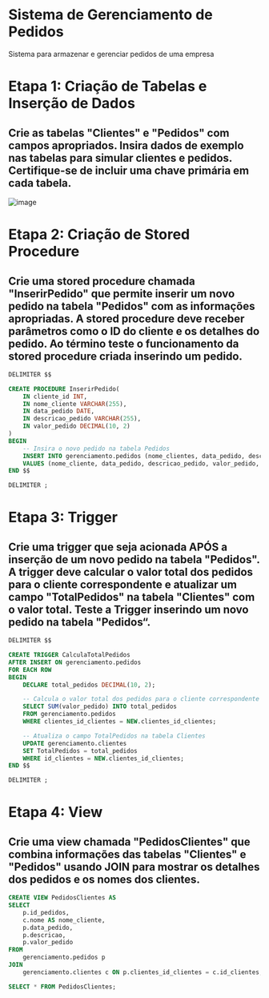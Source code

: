 # Sistema de Gerenciamento de Pedidos
Sistema para armazenar e gerenciar pedidos de uma empresa
# Etapa 1: Criação de Tabelas e Inserção de Dados
## Crie as tabelas "Clientes" e "Pedidos" com campos apropriados. Insira dados de exemplo nas tabelas para simular clientes e pedidos. Certifique-se de incluir uma chave primária em cada tabela.
![image](https://github.com/GabrielChagasAlves/Sistema-de-Gerenciamento-de-Pedidos/assets/125607847/f2264930-08b1-4138-bdb5-d1e1d55c5989)

# Etapa 2: Criação de Stored Procedure
## Crie uma stored procedure chamada "InserirPedido" que permite inserir um novo pedido na tabela "Pedidos" com as informações apropriadas. A stored procedure deve receber parâmetros como o ID do cliente e os detalhes do pedido. Ao término teste o funcionamento da stored procedure criada inserindo um pedido.

```SQL
DELIMITER $$

CREATE PROCEDURE InserirPedido(
    IN cliente_id INT,
    IN nome_cliente VARCHAR(255),
    IN data_pedido DATE,
    IN descricao_pedido VARCHAR(255),
    IN valor_pedido DECIMAL(10, 2)
)
BEGIN
    -- Insira o novo pedido na tabela Pedidos
    INSERT INTO gerenciamento.pedidos (nome_clientes, data_pedido, descricao, valor_pedido, clientes_id_clientes)
    VALUES (nome_cliente, data_pedido, descricao_pedido, valor_pedido, cliente_id);
END $$

DELIMITER ;
```

# Etapa 3: Trigger
## Crie uma trigger que seja acionada APÓS a inserção de um novo pedido na tabela "Pedidos". A trigger deve calcular o valor total dos pedidos para o cliente correspondente e atualizar um campo "TotalPedidos" na tabela "Clientes" com o valor total. Teste a Trigger inserindo um novo pedido na tabela "Pedidos“.

```SQL
DELIMITER $$

CREATE TRIGGER CalculaTotalPedidos
AFTER INSERT ON gerenciamento.pedidos
FOR EACH ROW
BEGIN
    DECLARE total_pedidos DECIMAL(10, 2);

    -- Calcula o valor total dos pedidos para o cliente correspondente
    SELECT SUM(valor_pedido) INTO total_pedidos
    FROM gerenciamento.pedidos
    WHERE clientes_id_clientes = NEW.clientes_id_clientes;

    -- Atualiza o campo TotalPedidos na tabela Clientes
    UPDATE gerenciamento.clientes
    SET TotalPedidos = total_pedidos
    WHERE id_clientes = NEW.clientes_id_clientes;
END $$

DELIMITER ;
```

# Etapa 4: View
## Crie uma view chamada "PedidosClientes" que combina informações das tabelas "Clientes" e "Pedidos" usando JOIN para mostrar os detalhes dos pedidos e os nomes dos clientes.

```SQL
CREATE VIEW PedidosClientes AS
SELECT
    p.id_pedidos,
    c.nome AS nome_cliente,
    p.data_pedido,
    p.descricao,
    p.valor_pedido
FROM
    gerenciamento.pedidos p
JOIN
    gerenciamento.clientes c ON p.clientes_id_clientes = c.id_clientes;

SELECT * FROM PedidosClientes;

```
